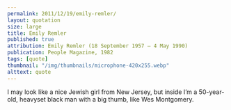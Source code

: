 ```yaml
---
permalink: 2011/12/19/emily-remler/
layout: quotation
size: large
title: Emily Remler
published: true
attribution: Emily Remler (18 September 1957 – 4 May 1990)
publication: People Magazine, 1982
tags: [quote]
thumbnail: "/img/thumbnails/microphone-420x255.webp"
alttext: quote
---
```


I may look like a nice Jewish girl from New Jersey, but inside I’m a
50-year-old, heavyset black man with a big thumb, like Wes Montgomery.
